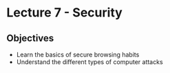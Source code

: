 # Lecture 7 - Security

## Objectives
+ Learn the basics of secure browsing habits
+ Understand the different types of computer attacks